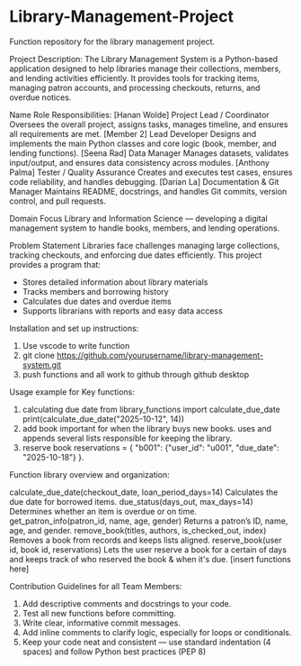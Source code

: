 # Library-Management-Project
Function repository for the library management project. 

Project Description: 
The Library Management System is a Python-based application designed to help libraries manage their collections, members, and lending activities efficiently. It provides tools for tracking items, managing patron accounts, and processing checkouts, returns, and overdue notices.

Name	Role	Responsibilities:
[Hanan Wolde]	Project Lead / Coordinator	Oversees the overall project, assigns tasks, manages timeline, and ensures all requirements are met.
[Member 2]	Lead Developer	Designs and implements the main Python classes and core logic (book, member, and lending functions).
[Seena Rad]	Data Manager	Manages datasets, validates input/output, and ensures data consistency across modules.
[Anthony Palma]	Tester / Quality Assurance	Creates and executes test cases, ensures code reliability, and handles debugging.
[Darian La]	Documentation & Git Manager	Maintains README, docstrings, and handles Git commits, version control, and pull requests.

Domain Focus
Library and Information Science — developing a digital management system to handle books, members, and lending operations.

Problem Statement
Libraries face challenges managing large collections, tracking checkouts, and enforcing due dates efficiently.
This project provides a program that:
- Stores detailed information about library materials
- Tracks members and borrowing history
- Calculates due dates and overdue items
- Supports librarians with reports and easy data access

Installation and set up instructions: 
1. Use vscode to write function
2. git clone https://github.com/yourusername/library-management-system.git
3. push functions and all work to github through github desktop

Usage example for Key functions:
1. calculating due date
   from library_functions import calculate_due_date
   print(calculate_due_date("2025-10-12", 14))
2. add book
    important for when the library buys new books.
    uses and appends several lists responsible for keeping the library.
3. reserve book
   reservations = {
    "b001": {"user_id": "u001", "due_date": "2025-10-18"}
   }.

Function library overview and organization:

calculate_due_date(checkout_date, loan_period_days=14)	Calculates the due date for borrowed items.
due_status(days_out, max_days=14)	Determines whether an item is overdue or on time.
get_patron_info(patron_id, name, age, gender)	Returns a patron’s ID, name, age, and gender.
remove_book(titles, authors, is_checked_out, index)	Removes a book from records and keeps lists aligned.
reserve_book(user id, book id, reservations) Lets the user reserve a book for a certain of days and keeps track of who reserved the book & when it's due.
[insert functions here]

Contribution Guidelines for all Team Members:
1. Add descriptive comments and docstrings to your code.
2. Test all new functions before committing.
3. Write clear, informative commit messages.
4. Add inline comments to clarify logic, especially for loops or conditionals.
5. Keep your code neat and consistent — use standard indentation (4 spaces) and follow Python best practices (PEP 8)
